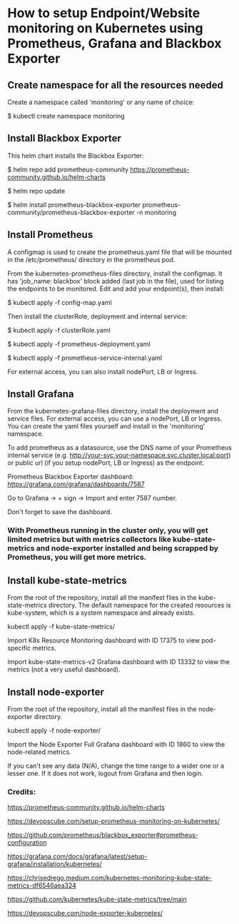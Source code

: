 # How to setup Endpoint/Website monitoring on Kubernetes using Prometheus, Grafana and Blackbox Exporter

## Create namespace for all the resources needed

Create a namespace called 'monitoring' or any name of choice:

$ kubectl create namespace monitoring 

## Install Blackbox Exporter

This helm chart installs the Blackbox Exporter:

$ helm repo add prometheus-community https://prometheus-community.github.io/helm-charts

$ helm repo update

$ helm install prometheus-blackbox-exporter prometheus-community/prometheus-blackbox-exporter -n monitoring

## Install Prometheus

A configmap is used to create the prometheus.yaml file that will be mounted in the /etc/prometheus/ directory in the prometheus pod.

From the kubernetes-prometheus-files directory, install the configmap. It has 'job_name: blackbox' block added (last job in the file), used for listing the endpoints to be monitored. Edit and add your endpoint(s), then install:

$ kubectl apply -f config-map.yaml

Then install the clusterRole, deployment and internal service:

$ kubectl apply -f clusterRole.yaml

$ kubectl apply -f prometheus-deployment.yaml

$ kubectl apply -f prometheus-service-internal.yaml

For external access, you can also install nodePort, LB or Ingress.

## Install Grafana

From the kubernetes-grafana-files directory, install the deployment and service files. For external access, you can use a nodePort, LB or Ingress. You can create the yaml files yourself and install in the 'monitoring' namespace.

To add prometheus as a datasource, use the DNS name of your Prometheus internal service (e.g. http://your-svc.your-namespace.svc.cluster.local:port) or public url (if you setup nodePort, LB or Ingress) as the endpoint.

Prometheus Blackbox Exporter dashboard: https://grafana.com/grafana/dashboards/7587

Go to Grafana -> + sign -> Import and enter 7587 number.

Don't forget to save the dashboard.


### With Prometheus running in the cluster only, you will get limited metrics but with metrics collectors like  kube-state-metrics and node-exporter installed and being scrapped by Prometheus, you will get more metrics.

## Install kube-state-metrics

From the root of the repository, install all the manifest files in the kube-state-metrics directory. The default namespace for the created resources is kube-system, which is a system namespace and already exists.

kubectl apply -f kube-state-metrics/

Import K8s Resource Monitoring dashboard with ID 17375 to view pod-specific metrics.

Import kube-state-metrics-v2 Grafana dashboard with ID 13332 to view the metrics (not a very useful dashboard).

## Install node-exporter

From the root of the repository, install all the manifest files in the node-exporter directory.

kubectl apply -f node-exporter/

Import the Node Exporter Full Grafana dashboard with ID 1860 to view the node-related metrics.

If you can't see any data (N/A), change the time range to a wider one or a lesser one. If it does not work, logout from Grafana and then login.

### Credits:

https://prometheus-community.github.io/helm-charts

https://devopscube.com/setup-prometheus-monitoring-on-kubernetes/

https://github.com/prometheus/blackbox_exporter#prometheus-configuration

https://grafana.com/docs/grafana/latest/setup-grafana/installation/kubernetes/

https://chrisedrego.medium.com/kubernetes-monitoring-kube-state-metrics-df6546aea324

https://github.com/kubernetes/kube-state-metrics/tree/main

https://devopscube.com/node-exporter-kubernetes/
